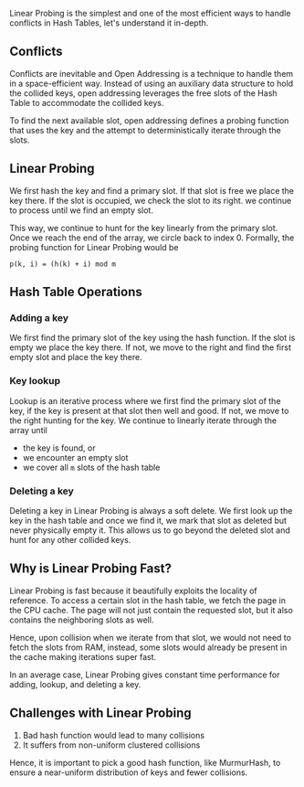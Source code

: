 Linear Probing is the simplest and one of the most efficient ways to handle conflicts in Hash Tables, let's understand it in-depth.

## Conflicts

Conflicts are inevitable and Open Addressing is a technique to handle them in a space-efficient way. Instead of using an auxiliary data structure to hold the collided keys, open addressing leverages the free slots of the Hash Table to accommodate the collided keys.

To find the next available slot, open addressing defines a probing function that uses the key and the attempt to deterministically iterate through the slots.

## Linear Probing

We first hash the key and find a primary slot. If that slot is free we place the key there. If the slot is occupied, we check the slot to its right. we continue to process until we find an empty slot.

This way, we continue to hunt for the key linearly from the primary slot. Once we reach the end of the array, we circle back to index 0. Formally, the probing function for Linear Probing would be

```
p(k, i) = (h(k) + i) mod m
```

## Hash Table Operations

### Adding a key

We first find the primary slot of the key using the hash function. If the slot is empty we place the key there. If not, we move to the right and find the first empty slot and place the key there.

### Key lookup

Lookup is an iterative process where we first find the primary slot of the key, if the key is present at that slot then well and good. If not, we move to the right hunting for the key. We continue to linearly iterate through the array until

- the key is found, or
- we encounter an empty slot
- we cover all `m` slots of the hash table

### Deleting a key

Deleting a key in Linear Probing is always a soft delete. We first look up the key in the hash table and once we find it, we mark that slot as deleted but never physically empty it. This allows us to go beyond the deleted slot and hunt for any other collided keys.

## Why is Linear Probing Fast?

Linear Probing is fast because it beautifully exploits the locality of reference. To access a certain slot in the hash table, we fetch the page in the CPU cache. The page will not just contain the requested slot, but it also contains the neighboring slots as well.

Hence, upon collision when we iterate from that slot, we would not need to fetch the slots from RAM, instead, some slots would already be present in the cache making iterations super fast.

In an average case, Linear Probing gives constant time performance for adding, lookup, and deleting a key.

## Challenges with Linear Probing

1. Bad hash function would lead to many collisions
2. It suffers from non-uniform clustered collisions

Hence, it is important to pick a good hash function, like MurmurHash, to ensure a near-uniform distribution of keys and fewer collisions.